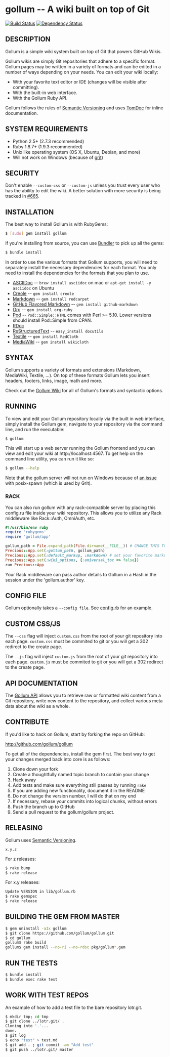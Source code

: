 gollum -- A wiki built on top of Git
====================================

[![Build Status](https://secure.travis-ci.org/gollum/gollum.png?branch=master)](http://travis-ci.org/gollum/gollum)
[![Dependency Status](https://gemnasium.com/gollum/gollum.png)](https://gemnasium.com/gollum/gollum)

## DESCRIPTION

Gollum is a simple wiki system built on top of Git that powers GitHub Wikis.

Gollum wikis are simply Git repositories that adhere to a specific format.
Gollum pages may be written in a variety of formats and can be edited in a
number of ways depending on your needs. You can edit your wiki locally:

* With your favorite text editor or IDE (changes will be visible after committing).
* With the built-in web interface.
* With the Gollum Ruby API.

Gollum follows the rules of [Semantic Versioning](http://semver.org/) and uses
[TomDoc](http://tomdoc.org/) for inline documentation.

## SYSTEM REQUIREMENTS

- Python 2.5+ (2.7.3 recommended)
- Ruby 1.8.7+ (1.9.3 recommended)
- Unix like operating system (OS X, Ubuntu, Debian, and more)
- Will not work on Windows (because of [grit](https://github.com/github/grit))

## SECURITY

Don't enable `--custom-css` or `--custom-js` unless you trust every user who has the ability to edit the wiki.
A better solution with more security is being tracked in [#665](https://github.com/gollum/gollum/issues/665).

## INSTALLATION

The best way to install Gollum is with RubyGems:

```bash
$ [sudo] gem install gollum
```

If you're installing from source, you can use [Bundler][bundler] to pick up all the
gems:

```bash
$ bundle install
```

In order to use the various formats that Gollum supports, you will need to
separately install the necessary dependencies for each format. You only need
to install the dependencies for the formats that you plan to use.

* [ASCIIDoc](http://www.methods.co.nz/asciidoc/) -- `brew install asciidoc` on mac or `apt-get install -y asciidoc` on Ubuntu
* [Creole](http://wikicreole.org/) -- `gem install creole`
* [Markdown](http://daringfireball.net/projects/markdown/) -- `gem install redcarpet`
* [GitHub Flavored Markdown](https://help.github.com/articles/github-flavored-markdown) -- `gem install github-markdown`
* [Org](http://orgmode.org/) -- `gem install org-ruby`
* [Pod](http://search.cpan.org/dist/perl/pod/perlpod.pod) -- `Pod::Simple::HTML` comes with Perl >= 5.10. Lower versions should install Pod::Simple from CPAN.
* [RDoc](http://rdoc.sourceforge.net/)
* [ReStructuredText](http://docutils.sourceforge.net/rst.html) -- `easy_install docutils`
* [Textile](http://www.textism.com/tools/textile/) -- `gem install RedCloth`
* [MediaWiki](http://www.mediawiki.org/wiki/Help:Formatting) -- `gem install wikicloth`

[bundler]: http://gembundler.com/


## SYNTAX

Gollum supports a variety of formats and extensions (Markdown, MediaWiki, Textile, …).
On top of these formats Gollum lets you insert headers, footers, links, image, math and more.

Check out the [Gollum Wiki](https://github.com/gollum/gollum/wiki) for all of Gollum's formats and syntactic options.


## RUNNING

To view and edit your Gollum repository locally via the built in web
interface, simply install the Gollum gem, navigate to your repository via the
command line, and run the executable:

```bash
$ gollum
```

This will start up a web server running the Gollum frontend and you can view
and edit your wiki at http://localhost:4567. To get help on the command line
utility, you can run it like so:

```bash
$ gollum --help
```

Note that the gollum server will not run on Windows because of [an issue](https://github.com/rtomayko/posix-spawn/issues/9) with posix-spawn (which is used by Grit).

### RACK

You can also run gollum with any rack-compatible server by placing this config.ru
file inside your wiki repository. This allows you to utilize any Rack middleware
like Rack::Auth, OmniAuth, etc.

```ruby
#!/usr/bin/env ruby
require 'rubygems'
require 'gollum/app'

gollum_path = File.expand_path(File.dirname(__FILE__)) # CHANGE THIS TO POINT TO YOUR OWN WIKI REPO
Precious::App.set(:gollum_path, gollum_path)
Precious::App.set(:default_markup, :markdown) # set your favorite markup language
Precious::App.set(:wiki_options, {:universal_toc => false})
run Precious::App
```

Your Rack middleware can pass author details to Gollum in a Hash in the session under the 'gollum.author' key.

## CONFIG FILE

Gollum optionally takes a `--config file`. See [config.rb](https://github.com/gollum/gollum/blob/master/config.rb) for an example.

## CUSTOM CSS/JS

The `--css` flag will inject `custom.css` from the root of your git repository into each page. `custom.css` must be commited to git or you will get a 302 redirect to the create page.

The `--js` flag will inject `custom.js` from the root of your git repository into each page. `custom.js` must be commited to git or you will get a 302 redirect to the create page.


## API DOCUMENTATION

The [Gollum API](https://github.com/gollum/gollum-lib/) allows you to retrieve
raw or formatted wiki content from a Git repository, write new content to the
repository, and collect various meta data about the wiki as a whole.


## CONTRIBUTE

If you'd like to hack on Gollum, start by forking the repo on GitHub:

http://github.com/gollum/gollum

To get all of the dependencies, install the gem first. The best way to get
your changes merged back into core is as follows:

1. Clone down your fork
1. Create a thoughtfully named topic branch to contain your change
1. Hack away
1. Add tests and make sure everything still passes by running `rake`
1. If you are adding new functionality, document it in the README
1. Do not change the version number, I will do that on my end
1. If necessary, rebase your commits into logical chunks, without errors
1. Push the branch up to GitHub
1. Send a pull request to the gollum/gollum project.

## RELEASING

Gollum uses [Semantic Versioning](http://semver.org/).

    x.y.z

For z releases:

```bash
$ rake bump
$ rake release
```

For x.y releases:

```bash
Update VERSION in lib/gollum.rb
$ rake gemspec
$ rake release
```

## BUILDING THE GEM FROM MASTER

```bash
$ gem uninstall -aIx gollum
$ git clone https://github.com/gollum/gollum.git
$ cd gollum
gollum$ rake build
gollum$ gem install --no-ri --no-rdoc pkg/gollum*.gem
```

## RUN THE TESTS

```bash
$ bundle install
$ bundle exec rake test
```

## WORK WITH TEST REPOS

An example of how to add a test file to the bare repository lotr.git.

```bash
$ mkdir tmp; cd tmp
$ git clone ../lotr.git/ .
Cloning into '.'...
done.
$ git log
$ echo "test" > test.md
$ git add . ; git commit -am "Add test"
$ git push ../lotr.git/ master
```
